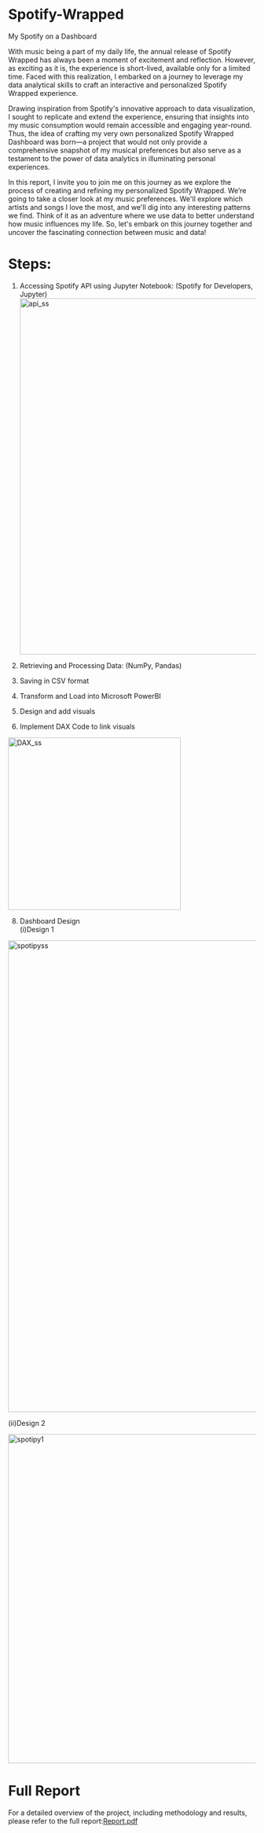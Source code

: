 # Spotify-Wrapped
My Spotify on a Dashboard

With music being a part of my daily life, the annual release of Spotify Wrapped has always been a moment of excitement and reflection. However, as exciting as it is, the experience is short-lived, available only for a limited time. Faced with this realization, I embarked on a journey to leverage my data analytical skills to craft an interactive and personalized Spotify Wrapped experience.

Drawing inspiration from Spotify's innovative approach to data visualization, I sought to replicate and extend the experience, ensuring that insights into my music consumption would remain accessible and engaging year-round. Thus, the idea of crafting my very own personalized Spotify Wrapped Dashboard was born—a project that would not only provide a comprehensive snapshot of my musical preferences but also serve as a testament to the power of data analytics in illuminating personal experiences.

In this report, I invite you to join me on this journey as we explore the process of creating and refining my personalized Spotify Wrapped. We’re going to take a closer look at my music preferences. We'll explore which artists and songs I love the most, and we'll dig into any interesting patterns we find. Think of it as an adventure where we use data to better understand how music influences my life. So, let's embark on this journey together and uncover the fascinating connection between music and data!

# Steps:
1. Accessing Spotify API using Jupyter Notebook: (Spotify for Developers, Jupyter)
   <img width="725" alt="api_ss" src="https://github.com/Avivaswani09/Spotify-Wrapped-PowerBI-Dashboard/assets/76449960/dc15dbe7-3673-45f2-898a-e3aecab2e182">

3. Retrieving and Processing Data: (NumPy, Pandas)
4. Saving in CSV format
5. Transform and Load into Microsoft PowerBI
6. Design and add visuals
7. Implement DAX Code to link visuals
<img width="351" alt="DAX_ss" src="https://github.com/Avivaswani09/Spotify-Wrapped-PowerBI-Dashboard/assets/76449960/b9d0ae05-1bf0-483b-ac42-9b3344797dea">


8. Dashboard Design\
   (i)Design 1<br/>
<img width="960" alt="spotipyss" src="https://github.com/Avivaswani09/Spotify-Wrapped-PowerBI-Dashboard/assets/76449960/2ff8b756-7621-42b2-a59e-a51921ba05d2">

   (ii)Design 2<br/>
   
<img width="670" alt="spotipy1" src="https://github.com/Avivaswani09/Spotify-Wrapped-PowerBI-Dashboard/assets/76449960/b80bdd66-df9a-489d-b205-15028261c3f5">

# Full Report
For a detailed overview of the project, including methodology and results, please refer to the full report:[Report.pdf](https://github.com/Avivaswani09/Spotify-Wrapped/files/15377990/dstproject3.pdf)


